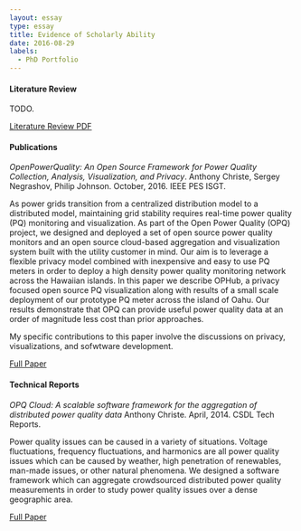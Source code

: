 ```yaml
---
layout: essay  
type: essay  
title: Evidence of Scholarly Ability  
date: 2016-08-29
labels:
  - PhD Portfolio
---
```

#### Literature Review
TODO.

[Literature Review PDF]()

#### Publications
*OpenPowerQuality: An Open Source Framework for Power Quality Collection, Analysis, Visualization, and Privacy*.
Anthony Christe, Sergey Negrashov, Philip Johnson. 
October, 2016. IEEE PES ISGT.

As power grids transition from a centralized distribution model to a distributed model, maintaining grid stability 
requires real-time power quality (PQ) monitoring and visualization. As part of the Open Power Quality (OPQ) project, we 
designed and deployed a set of open source power quality monitors and an open source cloud-based aggregation and 
visualization system built with the utility customer in mind. Our aim is to leverage a flexible privacy model combined 
with inexpensive and easy to use PQ meters in order to deploy a high density power quality monitoring network across the
Hawaiian islands. In this paper we describe OPHub, a privacy focused open source PQ visualization along with results of 
a small scale deployment of our prototype PQ meter across the island of Oahu. Our results demonstrate that OPQ can 
provide useful power quality data at an order of magnitude less cost than prior approaches.

My specific contributions to this paper involve the discussions on privacy, visualizations, and sofwtware development.

[Full Paper]()

#### Technical Reports
*OPQ Cloud: A scalable software framework for the aggregation of distributed power quality data*
Anthony Christe.
April, 2014. CSDL Tech Reports.

Power quality issues can be caused in a variety of situations. Voltage fluctuations, frequency fluctuations, and 
harmonics are all power quality issues which can be caused by weather, high penetration of renewables, man-made issues, 
or other natural phenomena. We designed a software framework which can aggregate crowdsourced distributed power quality 
measurements in order to study power quality issues over a dense geographic area.

[Full Paper](https://github.com/csdl/techreports/raw/master/techreports/2014/14-04/14-04.pdf)

